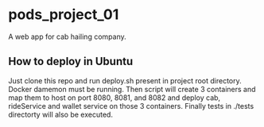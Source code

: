 # pods_project_01

A web app for cab hailing company.

## How to deploy in Ubuntu

Just clone this repo and run deploy.sh present in project root directory.
Docker damemon must be running. Then script will create 3 containers and map them to host 
on port 8080, 8081, and 8082 and deploy cab, rideService and wallet service on those 3 containers.
Finally tests in ./tests directorty will also be executed.
